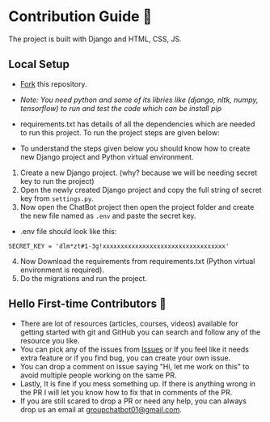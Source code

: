 # Contribution Guide 🤖
The project is built with Django and HTML, CSS, JS.

## Local Setup
- [Fork](https://github.com/PranavDalvi/Django-ChatBot/fork) this repository.
- *Note: You need python and some of its libries like (django, nltk, numpy, tensorflow) to run and test the code which can be install pip*
- requirements.txt has details of all the dependencies which are needed to run this project. To run the project steps are given below:

- To understand the steps given below you should know how to create new Django project and Python virtual environment.
1. Create a new Django project. (why? because we will be needing secret key to run the project)
2. Open the newly created Django project and copy the full string of secret key from `settings.py`.
3. Now open the ChatBot project then open the project folder and create the new file named as `.env` and paste the secret key.
- .env file should look like this:
```
SECRET_KEY = 'dlm*zt#1-3g!xxxxxxxxxxxxxxxxxxxxxxxxxxxxxxxxxx'
```
4. Now Download the requirements from requirements.txt (Python virtual environment is required).
5. Do the migrations and run the project.

## Hello First-time Contributors 👋
- There are lot of resources (articles, courses, videos) available for getting started with git and GitHub you can search and follow any of the resource you like.
- You can pick any of the issues from [Issues](https://github.com/PranavDalvi/Django-ChatBot/issues) or If you feel like it needs extra feature or if you find bug, you can create your own issue.
- You can drop a comment on issue saying "Hi, let me work on this" to avoid multiple people working on the same PR.
- Lastly, It is fine if you mess something up. If there is anything wrong in the PR I will let you know how to fix that in comments of the PR.
- If you are still scared to drop a PR or need any help, you can always drop us an email at groupchatbot01@gmail.com.

